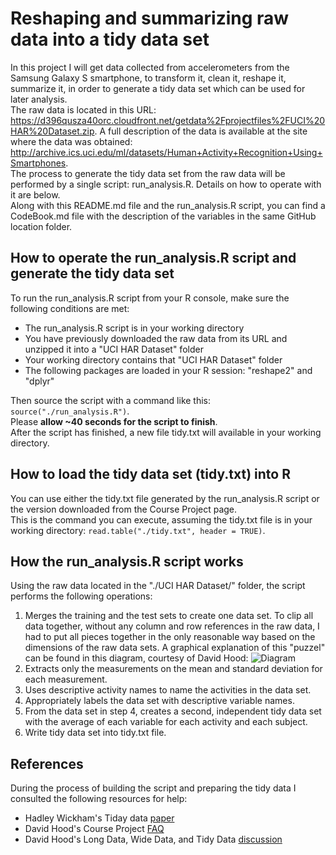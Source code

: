 # Reshaping and summarizing raw data into a tidy data set
In this project I will get data collected from accelerometers from the Samsung Galaxy S smartphone, to transform it, clean it, reshape it, summarize it, in order to generate a tidy data set which can be used for later analysis.  
The raw data is located in this URL: https://d396qusza40orc.cloudfront.net/getdata%2Fprojectfiles%2FUCI%20HAR%20Dataset.zip. A full description of the data is available at the site where the data was obtained: http://archive.ics.uci.edu/ml/datasets/Human+Activity+Recognition+Using+Smartphones.  
The process to generate the tidy data set from the raw data will be performed by a single script: run_analysis.R. Details on how to operate with it are below.  
Along with this README.md file and the run_analysis.R script, you can find a CodeBook.md file with the description of the variables in the same GitHub location folder.  


## How to operate the run_analysis.R script and generate the tidy data set
To run the run_analysis.R script from your R console, make sure the following conditions are met:  
* The run_analysis.R script is in your working directory
* You have previously downloaded the raw data from its URL and unzipped it into a "UCI HAR Dataset" folder
* Your working directory contains that "UCI HAR Dataset" folder
* The following packages are loaded in your R session: "reshape2" and "dplyr"

Then source the script with a command like this: `source("./run_analysis.R")`.  
Please **allow ~40 seconds for the script to finish**.  
After the script has finished, a new file tidy.txt will available in your working directory.  


## How to load the tidy data set (tidy.txt) into R
You can use either the tidy.txt file generated by the run_analysis.R script or the version downloaded from the Course Project page.  
This is the command you can execute, assuming the tidy.txt file is in your working directory: `read.table("./tidy.txt", header = TRUE)`.  


## How the run_analysis.R script works
Using the raw data located in the "./UCI HAR Dataset/" folder, the script performs the following operations:  
1.  Merges the training and the test sets to create one data set.
To clip all data together, without any column and row references in the raw data, I had to put all pieces together in the only reasonable way based on the dimensions of the raw data sets. A graphical explanation of this "puzzel" can be found in this diagram, courtesy of David Hood: ![Diagram](https://coursera-forum-screenshots.s3.amazonaws.com/ab/a2776024af11e4a69d5576f8bc8459/Slide2.png)
2.  Extracts only the measurements on the mean and standard deviation for each measurement.
3.  Uses descriptive activity names to name the activities in the data set.
4.  Appropriately labels the data set with descriptive variable names.
5.  From the data set in step 4, creates a second, independent tidy data set with the average of each variable for each activity and each subject.
6.  Write tidy data set into tidy.txt file.


## References
During the process of building the script and preparing the tidy data I consulted the following resources for help:  
* Hadley Wickham's Tiday data [paper](http://vita.had.co.nz/papers/tidy-data.pdf)
* David Hood's Course Project [FAQ](https://class.coursera.org/getdata-007/forum/thread?thread_id=49)
* David Hood's Long Data, Wide Data, and Tidy Data [discussion](https://class.coursera.org/getdata-007/forum/thread?thread_id=214)